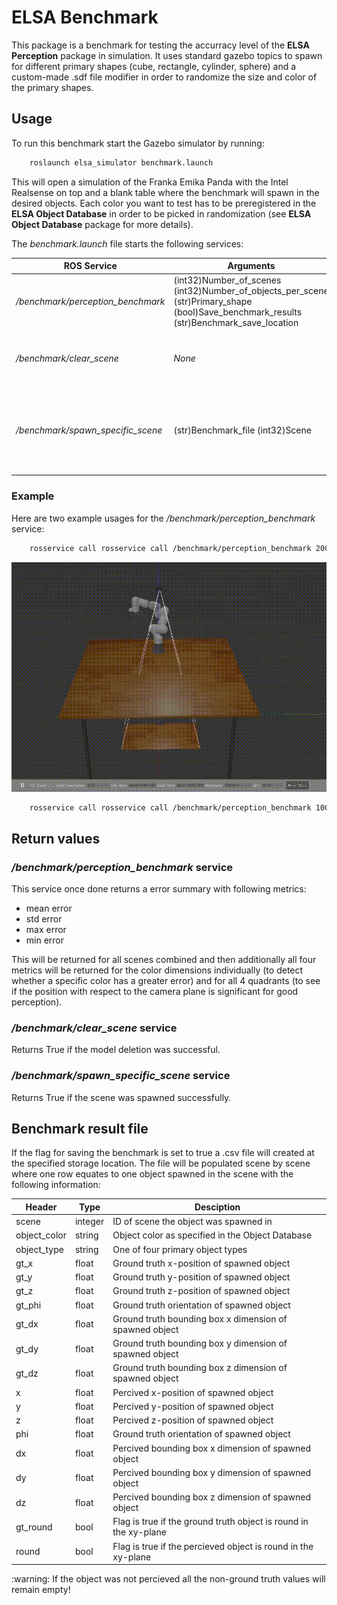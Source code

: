 # ELSA Benchmark 

This package is a benchmark for testing the accurracy level of the **ELSA Perception** package in simulation. It uses standard gazebo topics to spawn for different primary shapes (cube, rectangle, cylinder, sphere) and a custom-made .sdf file modifier in order to randomize the size and color of the primary shapes.

## Usage

To run this benchmark start the Gazebo simulator by running:

```bash
    roslaunch elsa_simulator benchmark.launch 
```

This will open a simulation of the Franka Emika Panda with the Intel Realsense on top and a blank table where the benchmark will spawn in the desired objects. Each color you want to test has to be preregistered in the **ELSA Object Database** in order to be picked in randomization (see **ELSA Object Database** package for more details). 

The *benchmark.launch* file starts the following services:

| ROS Service | Arguments | Description |
| ------ | ------ | ------ | 
| */benchmark/perception_benchmark* | (int32)Number_of_scenes (int32)Number_of_objects_per_scene (str)Primary_shape (bool)Save_benchmark_results (str)Benchmark_save_location | Starts the benchmark |
| */benchmark/clear_scene* | *None* | Deletes all registered objects from the scene |
| */benchmark/spawn_specific_scene* | (str)Benchmark_file (int32)Scene | Spawns one specific scene from a stored benchmark for closer inspection |

### Example

Here are two example usages for the */benchmark/perception_benchmark* service:

```bash
    rosservice call rosservice call /benchmark/perception_benchmark 200 1 rectangle True "/home/user/benchmark/"
```

![Alt Text](doc_media/benchmark_1.gif)


```bash
    rosservice call rosservice call /benchmark/perception_benchmark 100 2 sphere False "I will be ingnored because save benchmark is set to false." 
```

## Return values

### */benchmark/perception_benchmark* service

This service once done returns a error summary with following metrics:

- mean error
- std error
- max error
- min error 

This will be returned for all scenes combined and then additionally all four metrics will be returned for the color dimensions individually (to detect whether a specific color has a greater error) and for all 4 quadrants (to see if the position with respect to the camera plane is significant for good perception).

### */benchmark/clear_scene* service

Returns True if the model deletion was successful.

### */benchmark/spawn_specific_scene* service

Returns True if the scene was spawned successfully.

## Benchmark result file

If the flag for saving the benchmark is set to true a .csv file will created at the specified storage location. The file will be populated scene by scene where one row equates to one object spawned in the scene with the following information:

| Header | Type | Desciption |
| ------ | ------ | ------ |
| scene | integer | ID of scene the object was spawned in |
| object_color | string | Object color as specified in the Object Database |
| object_type | string | One of four primary object types |
| gt_x | float | Ground truth x-position of spawned object |
| gt_y | float | Ground truth y-position of spawned object |
| gt_z | float | Ground truth z-position of spawned object |
| gt_phi | float | Ground truth orientation of spawned object |
| gt_dx | float | Ground truth bounding box x dimension of spawned object |
| gt_dy | float | Ground truth bounding box y dimension of spawned object |
| gt_dz | float | Ground truth bounding box z dimension of spawned object |
| x | float | Percived x-position of spawned object |
| y | float | Percived y-position of spawned object |
| z | float | Percived z-position of spawned object |
| phi | float | Ground truth orientation of spawned object |
| dx | float | Percived bounding box x dimension of spawned object |
| dy | float | Percived bounding box y dimension of spawned object |
| dz | float | Percived bounding box z dimension of spawned object |
| gt_round | bool | Flag is true if the ground truth object is round in the xy-plane |
| round | bool | Flag is true if the percieved object is round in the xy-plane |

<p> :warning: If the object was not percieved all the non-ground truth values will remain empty!
</p>



